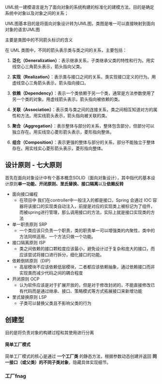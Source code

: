 
UML统一建模语言是为了面向对象的系统构建的标准化的建模方法，目的是确定系统中对象以及对象之间的关系；

UML图基本目的是将面向对象设计转为UML图，类图是唯一可以直接映射到面向对象的语言UML图

主要是类图中的不同箭头标识的含义

在 UML 类图中，不同的箭头表示类与类之间的关系，主要包括：

1. **泛化（Generalization）**：表示继承关系，子类继承父类的特性和行为。用实线空心三角箭头表示，箭头指向父类。
    
2. **实现（Realization）**：表示类与接口之间的关系，类实现接口定义的行为。用虚线空心三角箭头表示，箭头指向接口。
    
3. **依赖（Dependency）**：表示一个类依赖于另一个类，通常是方法参数使用了另一个类的对象。用虚线箭头表示，箭头指向被依赖的类。
    
4. **关联（Association）**：表示类与类之间的连接关系，类之间相互知道对方的属性和方法。用实线箭头表示，箭头指向被关联的类。
    
5. **聚合（Aggregation）**：表示整体与部分的关系，整体包含部分，但部分可以独立存在。用实线空心菱形箭头表示，菱形指向整体。
    
6. **组合（Composition）**：表示更强的整体与部分的关系，部分不能独立于整体存在。用实线实心菱形箭头表示，菱形指向整体。


## 设计原则 - 七大原则

首先在面向对象设计中有个基本概念SOLID（面向对象设计），其中指代的基本设计原则**单一功能、开闭原则、里氏替换、接口隔离**以及**依赖反转**
-  面向接口编程
	- 在项目中 我们在controller中一般注入的都是接口，Spring 会通过 IOC 容器将该接口的实现类自动注入，前提是对应的实现类上被标记为了组件，而被spring进行管理，那么调用接口的方法，实际上就是接口实现类的方法
- 单一职责原则 SRP 
	- 一个类应该只负责一个职责，类的职责单一可以增强类的内聚性，类中的方法同样适用，一个方法只做一个功能。
-  接口隔离原则 ISP
	- 类之间依赖的接口颗粒度应该最小，避免设计过于复杂和庞大的接口，而应该尝试将接口进行拆分，细化接口的功能。
- 依赖倒转原则（DIP）
	- 高层模块不应该依赖低层模块，二者都应该依赖抽象，通过依赖接口而非实现类而减少代码之间的耦合程度
- 开闭原则 OCP
	- 认为软件应该是对于扩展开放的，但是对于修改封闭的，不能直接修改已有代码而是通过继承、接口、策略模式等方式拓展接口来新增功能
- 里式替换原则 LSP
	- 子类可以替换父类且不影响父类的行为



## 创建型

目的是将负责对象的构建过程和其使用进行分离
####  简单工厂模式

简单工厂模式的核心是通过 **一个工厂类** 的静态方法，根据参数动态创建并返回 **同一接口（或父类）的不同子类对象**，隐藏具体实现细节。

### 工厂fnag